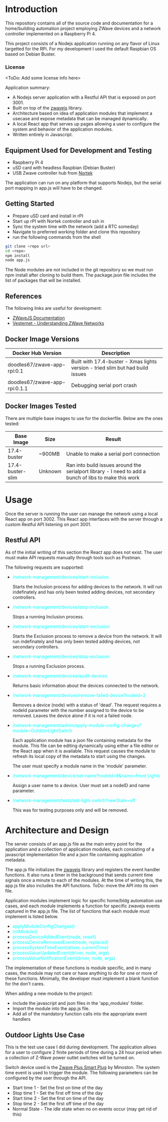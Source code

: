 # Introduction

This repository contains all of the source code and documentation for a home/building automation project employing ZWave devices and a network controller implemented on a Raspberry Pi 4.

This project consists of a Nodejs application running on any flavor of Linux targetted for the RPi. For my development I used the default Raspbian OS based on Debian Buster.

### License

<ToDo: Add some license info here>

Application summary:

- A Nodejs server application with a Restful API that is exposed on port 3001.
- Built on top of the [zwavejs](https://zwave-js.github.io/node-zwave-js/#/README) library.
- Architecture based on idea of application modules that implement a usecase and expose metadata that can be managed dynamically.
- A local React app that serves up pages allowing a user to configure the system and behavior of the application modules.
- Written entirely in Javascript.

## Equipment Used for Development and Testing

- Raspberry Pi 4
- uSD card with headless Raspbian (Debian Buster)
- USB Zwave controller hub from [Nortek](https://www.nortekcontrol.com/products/2gig/husbzb-1-gocontrol-quickstick-combo/)

The application can run on any platform that supports Nodejs, but the serial port mapping in app.js will have to be changed.

## Getting Started

- Prepare uSD card and install in rPI
- Start up rPI with Nortek controller and ssh in
- Sync the system time with the network (add a RTC someday)
- Navigate to preferred working folder and clone this repository
- run the following commands from the shell

```sh
git clone <repo url>
cd <repo>
npm install
node app.js
```

The Node modules are not included in the git repository so we must run npm install after cloning to build them. The package.json file includes the list of packages that will be installed.

## References

The following links are useful for development:

- [ZWaveJS Documentation](https://zwave-js.github.io/node-zwave-js/#/README)
- [Vesternet - Understanding ZWave Networks](https://www.vesternet.com/pages/understanding-z-wave-networks-nodes-devices)

## Docker Image Versions

| Docker Hub Version | Description |
| - | - |
| doodles67/zwave-app-rpi:0.1 | Built with 17.4-buster - Xmas lights version - tried slim but had build issues |
| doodles67/zwave-app-rpi:0.1.1 | Debugging serial port crash |

## Docker Images Tested

There are multiple base images to use for the dockerfile. Below are the ones tested:

| Base Image | Size | Result |
| - | - | - |
| 17.4-buster | ~900MB | Unable to make a serial port connection |
| 17.4-buster-slim | Unknown | Ran into build issues around the serialport library - I need to add a bunch of libs to make this work |

# Usage

Once the server is running the user can manage the network using a local React app on port 3002. This React app interfaces with the server through a custom Restful API listening on port 3001.

## Restful API

As of the initial writing of this section the React app does not exist. The user must make API requests manually through tools such as Postman.

The following requests are supported:

- <span style="color:cyan">/network-management/devices/start-inclusion</span> 

    Starts the Inclusion process for adding devices to the network. It will run indefinately and has only been tested adding devices, not secondary controllers.

- <span style="color:cyan">/network-management/devices/stop-inclusion</span> 

    Stops a running Inclusion process.

- <span style="color:cyan">/network-management/devices/start-exclusion</span> 

    Starts the Exclusion process to remove a device from the network. It will run indefinately and has only been tested adding devices, not secondary controllers.

- <span style="color:cyan">/network-management/devices/stop-exclusion</span> 

    Stops a running Exclusion process. 

- <span style="color:cyan">/network-management/devices/audit-devices</span> 

    Returns basic information about the devices connected to the network.

- <span style="color:cyan">/network-management/devices/remove-failed-device?nodeId=2</span> 

    Removes a device (node) with a status of 'dead'. The request requires a nodeId parameter with the number assigned to the device to be removed. Leaves the device alone if it is not a failed node.

- <span style="color:cyan">/network-management/admin/apply-module-config-changes?module=OutdoorLightSwitch</span> 

    Each application module has a json file containing metadata for the module. This file can be editing dynamically using either a file editor or the React app when it is available. This request causes the module to refresh its local copy of the metadata to start using the changes.

    The user must specify a module name in the 'module' parameter.

- <span style="color:cyan">/network-management/device/set-name?nodeId=9&name=Front Lights</span> 

    Assign a user name to a device. User must set a nodeID and name parameter.

- <span style="color:cyan">/network-management/tests/set-light-switch?newState=off</span> 

    This was for testing purposes only and will be removed.

# Architecture and Design

The server consists of an app.js file as the main entry point for the application and a collection of application modules, each consisting of a javascript implementation file and a json file containing application metadata.

The app.js file initializes the [zwavejs](https://zwave-js.github.io/node-zwave-js/#/README) library and registers the event handler functions. It also runs a timer in the background that sends current time signals once a minute to each of the modules. At the time of writing this, the app.js file also includes the API functions. ToDo: move the API into its own file.

Application modules implement logic for specific home/bldg automation use cases, and each module implements a function for specific zwavejs events captured in the app.js file. The list of functions that each module must implement is listed below.

- <span style="color:cyan">applyModuleConfigChanges()</span> 
- <span style="color:cyan">initModule()</span>
- <span style="color:cyan">processDeviceAddedEvent(node, result)</span>
- <span style="color:cyan">processDeviceRemovedEvent(node, replaced)</span>
- <span style="color:cyan">processSystemTimeEvent(driver, currentTime)</span>
- <span style="color:cyan">processValueUpdatedEvent(driver, node, args)</span>
- <span style="color:cyan">processValueNotificationEvent(driver, node, args)</span>

The implementation of these functions is module specific, and in many cases, the module may not care or have anything to do for one or more of these functions. Minimally, the developer must implement a blank function for the don't cares.

When adding a new module to the project:

- include the javascript and json files in the 'app_modules' folder.
- Import the module into the app.js file.
- Add all of the mandatory function calls into the appropriate event handlers

## Outdoor Lights Use Case

This is the test use case I did during development. The application allows for a user to configure 2 finite periods of time during a 24 hour period when a collection of Z-Wave power outlet switches will be turned on.

Switch device used is the [Zwave Plus Smart Plug](https://minoston.com/product/z-wave-plus-smart-plug-outdoor-on-off-outlet-switch-mp22z/) by Minoston. The system time event is used to trigger the module. The following parameters can be configured by the user through the API.

- Start time 1 - Set the first on time of the day
- Stop time 1 - Set the first off time of the day
- Start time 2 - Set the first on time of the day
- Stop time 2 - Set the first off time of the day
- Normal State - The idle state when no on events occur (may get rid of this)
